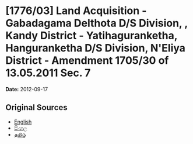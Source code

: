 # [1776/03] Land Acquisition -Gabadagama  Delthota D/S Division, , Kandy District - Yatihaguranketha,  Hanguranketha D/S Division, N'Eliya District - Amendment 1705/30 of 13.05.2011 Sec. 7

**Date:** 2012-09-17

## Original Sources

- [English](https://documents.gov.lk/view/extra-gazettes/2012/9/1776-03_E.pdf)
- [සිංහල](https://documents.gov.lk/view/extra-gazettes/2012/9/1776-03_S.pdf)
- [தமிழ்](https://documents.gov.lk/view/extra-gazettes/2012/9/1776-03_T.pdf)

